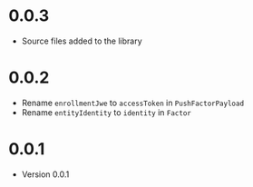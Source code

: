 # 0.0.3

- Source files added to the library

# 0.0.2

- Rename `enrollmentJwe` to `accessToken` in `PushFactorPayload`
- Rename `entityIdentity` to `identity` in `Factor`

# 0.0.1

- Version 0.0.1